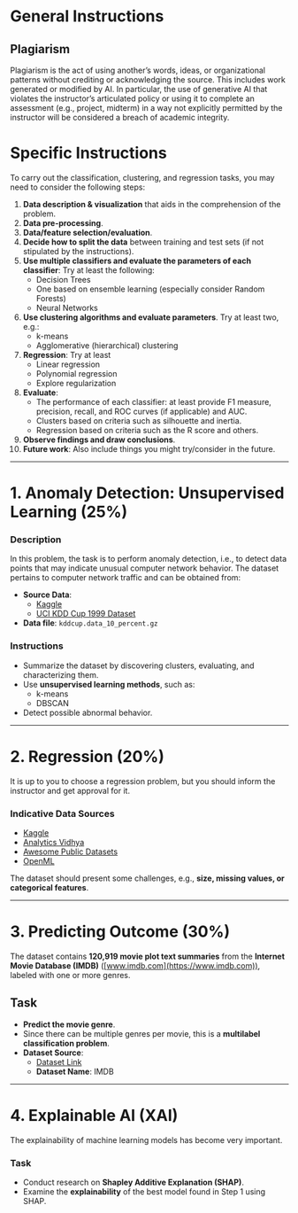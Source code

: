 # General Instructions

## Plagiarism  
Plagiarism is the act of using another’s words, ideas, or organizational patterns without crediting or acknowledging the source. This includes work generated or modified by AI. In particular, the use of generative AI that violates the instructor’s articulated policy or using it to complete an assessment (e.g., project, midterm) in a way not explicitly permitted by the instructor will be considered a breach of academic integrity.  

# Specific Instructions  

To carry out the classification, clustering, and regression tasks, you may need to consider the following steps:  

1. **Data description & visualization** that aids in the comprehension of the problem.  
2. **Data pre-processing**.  
3. **Data/feature selection/evaluation**.  
4. **Decide how to split the data** between training and test sets (if not stipulated by the instructions).  
5. **Use multiple classifiers and evaluate the parameters of each classifier**: Try at least the following:  
   - Decision Trees  
   - One based on ensemble learning (especially consider Random Forests)  
   - Neural Networks  
6. **Use clustering algorithms and evaluate parameters**. Try at least two, e.g.:  
   - k-means  
   - Agglomerative (hierarchical) clustering  
7. **Regression**: Try at least  
   - Linear regression  
   - Polynomial regression  
   - Explore regularization  
8. **Evaluate**:  
   - The performance of each classifier: at least provide F1 measure, precision, recall, and ROC curves (if applicable) and AUC.  
   - Clusters based on criteria such as silhouette and inertia.  
   - Regression based on criteria such as the R score and others.  
9. **Observe findings and draw conclusions**.  
10. **Future work**: Also include things you might try/consider in the future.  

---

# 1. Anomaly Detection: Unsupervised Learning (25%)  

### Description  
In this problem, the task is to perform anomaly detection, i.e., to detect data points that may indicate unusual computer network behavior. The dataset pertains to computer network traffic and can be obtained from:  

- **Source Data**:  
  - [Kaggle](https://www.kaggle.com/datasets/galaxyh/kdd-cup-1999-data/code)  
  - [UCI KDD Cup 1999 Dataset](https://kdd.ics.uci.edu/databases/kddcup99/kddcup99.html)  
- **Data file**: `kddcup.data_10_percent.gz`  

### Instructions  
- Summarize the dataset by discovering clusters, evaluating, and characterizing them.  
- Use **unsupervised learning methods**, such as:  
  - k-means  
  - DBSCAN  
- Detect possible abnormal behavior.  

---

# 2. Regression (20%)  

It is up to you to choose a regression problem, but you should inform the instructor and get approval for it.  

### Indicative Data Sources  
- [Kaggle](https://www.kaggle.com)  
- [Analytics Vidhya](https://www.analyticsvidhya.com/)  
- [Awesome Public Datasets](https://github.com/awesomedata/awesome-public-datasets)  
- [OpenML](https://www.openml.org/)  

The dataset should present some challenges, e.g., **size, missing values, or categorical features**.  

---

# 3. Predicting Outcome (30%)  

The dataset contains **120,919 movie plot text summaries** from the **Internet Movie Database (IMDB)** ([www.imdb.com](https://www.imdb.com)), labeled with one or more genres.  

## Task  
- **Predict the movie genre**.  
- Since there can be multiple genres per movie, this is a **multilabel classification problem**.  
- **Dataset Source**:  
  - [Dataset Link](https://www.uco.es/kdis/mllresources/#FoodtruckDesc)  
  - **Dataset Name**: IMDB  

---

# 4. Explainable AI (XAI)  

The explainability of machine learning models has become very important.  

### Task  
- Conduct research on **Shapley Additive Explanation (SHAP)**.  
- Examine the **explainability** of the best model found in Step 1 using SHAP.  
